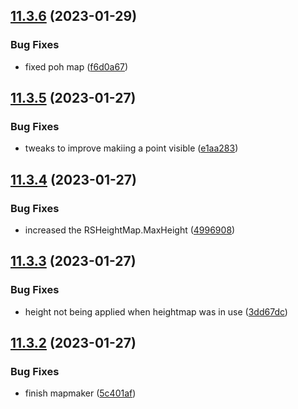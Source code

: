 ## [11.3.6](https://github.com/Torwent/WaspLib/compare/v11.3.5...v11.3.6) (2023-01-29)


### Bug Fixes

* fixed poh map ([f6d0a67](https://github.com/Torwent/WaspLib/commit/f6d0a67da08041429a09a772566f003ed864f23a))



## [11.3.5](https://github.com/Torwent/WaspLib/compare/v11.3.4...v11.3.5) (2023-01-27)


### Bug Fixes

* tweaks to improve makiing a point visible ([e1aa283](https://github.com/Torwent/WaspLib/commit/e1aa2835ff2d1fe772480ab28a1ed8ff2df38e7c))



## [11.3.4](https://github.com/Torwent/WaspLib/compare/v11.3.3...v11.3.4) (2023-01-27)


### Bug Fixes

* increased the RSHeightMap.MaxHeight ([4996908](https://github.com/Torwent/WaspLib/commit/49969086e2e9496b1fdfd2fdde6f6ac5c0ee7b38))



## [11.3.3](https://github.com/Torwent/WaspLib/compare/v11.3.2...v11.3.3) (2023-01-27)


### Bug Fixes

* height not being applied when heightmap was in use ([3dd67dc](https://github.com/Torwent/WaspLib/commit/3dd67dc53339ee84a49b538fdd89c3d95e64f3bd))



## [11.3.2](https://github.com/Torwent/WaspLib/compare/v11.3.1...v11.3.2) (2023-01-27)


### Bug Fixes

* finish mapmaker ([5c401af](https://github.com/Torwent/WaspLib/commit/5c401afba077dad25798cd397749ad0af8f4847f))



